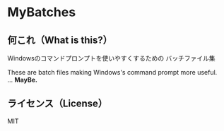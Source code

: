 MyBatches
========================================

何これ（What is this?）
----------------------------------------
Windowsのコマンドプロンプトを使いやすくするための
バッチファイル集

These are batch files making Windows's command prompt more useful.  
... **MayBe.**

ライセンス（License）
----------------------------------------
MIT
